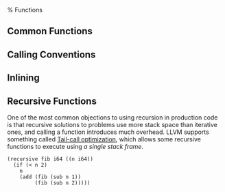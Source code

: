 % Functions

## Common Functions

## Calling Conventions

## Inlining

## Recursive Functions

One of the most common objections to using recursion in production code is that recursive solutions to problems use more stack space than iterative ones, and calling a function introduces much overhead. LLVM supports something called [Tail-call optimization](http://c2.com/cgi/wiki?TailCallOptimization), which allows some recursive functions to execute using _a single stack frame_.

~~~~~~~~~~~~~~~~~~~~~~~~~~~~~~~~~~~~~~~~~~ {.commonlisp .numberLines .Hylas}
(recursive fib i64 ((n i64))
  (if (< n 2)
    n
    (add (fib (sub n 1))
         (fib (sub n 2)))))
~~~~~~~~~~~~~~~~~~~~~~~~~~~~~~~~~~~~~~~~~~~~ 
